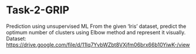 # Task-2-GRIP
Prediction using unsupervised ML From the given ‘Iris’ dataset, predict the optimum number of clusters using Elbow method and represent it visually.
Dataset: https://drive.google.com/file/d/11Iq7YvbWZbt8VXjfm06brx66b10YiwK-/view
